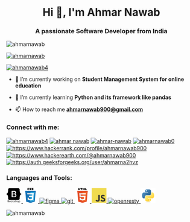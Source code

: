 <h1 align="center">Hi 👋, I'm Ahmar Nawab</h1>
<h3 align="center">A passionate Software Developer from India</h3>

<p align="left"> <img src="https://komarev.com/ghpvc/?username=ahmarnawab&label=Profile%20views&color=0e75b6&style=flat" alt="ahmarnawab" /> </p>

<p align="left"> <a href="https://github.com/ryo-ma/github-profile-trophy"><img src="https://github-profile-trophy.vercel.app/?username=ahmarnawab" alt="ahmarnawab" /></a> </p>

<p align="left"> <a href="https://twitter.com/ahmarnawab4" target="blank"><img src="https://img.shields.io/twitter/follow/ahmarnawab4?logo=twitter&style=for-the-badge" alt="ahmarnawab4" /></a> </p>

- 🔭 I’m currently working on **Student Management System for online education**

- 🌱 I’m currently learning **Python and its framework like pandas**

- 📫 How to reach me **ahmarnawab900@gmail.com**

<h3 align="left">Connect with me:</h3>
<p align="left">
<a href="https://twitter.com/ahmarnawab4" target="blank"><img align="center" src="https://raw.githubusercontent.com/rahuldkjain/github-profile-readme-generator/master/src/images/icons/Social/twitter.svg" alt="ahmarnawab4" height="30" width="40" /></a>
<a href="https://linkedin.com/in/ahmar nawab" target="blank"><img align="center" src="https://raw.githubusercontent.com/rahuldkjain/github-profile-readme-generator/master/src/images/icons/Social/linked-in-alt.svg" alt="ahmar nawab" height="30" width="40" /></a>
<a href="https://stackoverflow.com/users/ahmar-nawab" target="blank"><img align="center" src="https://raw.githubusercontent.com/rahuldkjain/github-profile-readme-generator/master/src/images/icons/Social/stack-overflow.svg" alt="ahmar-nawab" height="30" width="40" /></a>
<a href="https://instagram.com/ahmarnawab0" target="blank"><img align="center" src="https://raw.githubusercontent.com/rahuldkjain/github-profile-readme-generator/master/src/images/icons/Social/instagram.svg" alt="ahmarnawab0" height="30" width="40" /></a>
<a href="https://www.hackerrank.com/https://www.hackerrank.com/profile/ahmarnawab900" target="blank"><img align="center" src="https://raw.githubusercontent.com/rahuldkjain/github-profile-readme-generator/master/src/images/icons/Social/hackerrank.svg" alt="https://www.hackerrank.com/profile/ahmarnawab900" height="30" width="40" /></a>
<a href="https://www.hackerearth.com/https://www.hackerearth.com/@ahmarnawab900" target="blank"><img align="center" src="https://raw.githubusercontent.com/rahuldkjain/github-profile-readme-generator/master/src/images/icons/Social/hackerearth.svg" alt="https://www.hackerearth.com/@ahmarnawab900" height="30" width="40" /></a>
<a href="https://auth.geeksforgeeks.org/user/https://auth.geeksforgeeks.org/user/ahmarna2hvz" target="blank"><img align="center" src="https://raw.githubusercontent.com/rahuldkjain/github-profile-readme-generator/master/src/images/icons/Social/geeks-for-geeks.svg" alt="https://auth.geeksforgeeks.org/user/ahmarna2hvz" height="30" width="40" /></a>
</p>

<h3 align="left">Languages and Tools:</h3>
<p align="left"> <a href="https://getbootstrap.com" target="_blank" rel="noreferrer"> <img src="https://raw.githubusercontent.com/devicons/devicon/master/icons/bootstrap/bootstrap-plain-wordmark.svg" alt="bootstrap" width="40" height="40"/> </a> <a href="https://www.w3schools.com/css/" target="_blank" rel="noreferrer"> <img src="https://raw.githubusercontent.com/devicons/devicon/master/icons/css3/css3-original-wordmark.svg" alt="css3" width="40" height="40"/> </a> <a href="https://www.figma.com/" target="_blank" rel="noreferrer"> <img src="https://www.vectorlogo.zone/logos/figma/figma-icon.svg" alt="figma" width="40" height="40"/> </a> <a href="https://git-scm.com/" target="_blank" rel="noreferrer"> <img src="https://www.vectorlogo.zone/logos/git-scm/git-scm-icon.svg" alt="git" width="40" height="40"/> </a> <a href="https://www.w3.org/html/" target="_blank" rel="noreferrer"> <img src="https://raw.githubusercontent.com/devicons/devicon/master/icons/html5/html5-original-wordmark.svg" alt="html5" width="40" height="40"/> </a> <a href="https://developer.mozilla.org/en-US/docs/Web/JavaScript" target="_blank" rel="noreferrer"> <img src="https://raw.githubusercontent.com/devicons/devicon/master/icons/javascript/javascript-original.svg" alt="javascript" width="40" height="40"/> </a> <a href="https://openresty.org/" target="_blank" rel="noreferrer"> <img src="https://openresty.org/images/logo.png" alt="openresty" width="40" height="40"/> </a> <a href="https://www.python.org" target="_blank" rel="noreferrer"> <img src="https://raw.githubusercontent.com/devicons/devicon/master/icons/python/python-original.svg" alt="python" width="40" height="40"/> </a> </p>

<p><img align="center" src="https://github-readme-stats.vercel.app/api/top-langs?username=ahmarnawab&show_icons=true&locale=en&layout=compact" alt="ahmarnawab" /></p>
